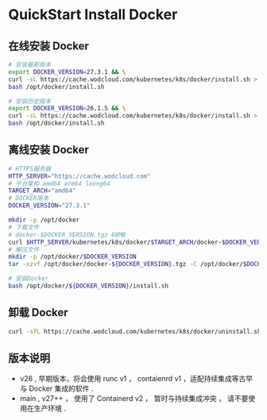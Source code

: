 # QuickStart Install Docker

## 在线安装 Docker

```bash
# 安装最新版本
export DOCKER_VERSION=27.3.1 && \
curl -sL https://cache.wodcloud.com/kubernetes/k8s/docker/install.sh > /opt/docker/install.sh && \
bash /opt/docker/install.sh

# 安装历史版本
export DOCKER_VERSION=26.1.5 && \
curl -sL https://cache.wodcloud.com/kubernetes/k8s/docker/install.sh > /opt/docker/install.sh && \
bash /opt/docker/install.sh
```

## 离线安装 Docker

```bash
# HTTPS服务器
HTTP_SERVER="https://cache.wodcloud.com"
# 平台架构 amd64 arm64 loong64
TARGET_ARCH="amd64"
# DOCKER版本
DOCKER_VERSION="27.3.1"

mkdir -p /opt/docker
# 下载文件
# docker-$DOCKER_VERSION.tgz 68MB
curl $HTTP_SERVER/kubernetes/k8s/docker/$TARGET_ARCH/docker-$DOCKER_VERSION.tgz > /opt/docker/docker-$DOCKER_VERSION.tgz
# 解压文件
mkdir -p /opt/docker/$DOCKER_VERSION
tar -xzvf /opt/docker/docker-${DOCKER_VERSION}.tgz -C /opt/docker/$DOCKER_VERSION

# 安装Docker
bash /opt/docker/${DOCKER_VERSION}/install.sh
```

## 卸载 Docker

```bash
curl -sfL https://cache.wodcloud.com/kubernetes/k8s/docker/uninstall.sh | sh -
```

## 版本说明

- v26 , 早期版本，将会使用 runc v1 ， contaienrd v1 ，适配持续集成等古早与 Docker 集成的软件 .
- main , v27++ ， 使用了 Containerd v2 ， 暂时与持续集成冲突 ， 请不要使用在生产环境 .

